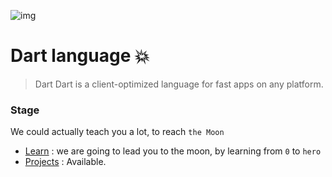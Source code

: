 ![img](https://github.com/DevIA3kl/other/blob/master/more/java_ico.png)

# Dart language 💥

>Dart Dart is a client-optimized language for fast apps on any platform.


### Stage
We could actually teach you a lot, to reach `the Moon`

- [Learn](./learn) : we are going to lead you to the moon, by learning from `0` to `hero`
- [Projects](./projects) : Available.
